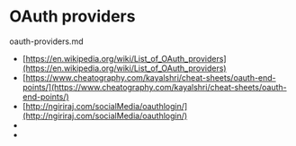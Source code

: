 # OAuth providers

oauth-providers.md

*   [https://en.wikipedia.org/wiki/List_of_OAuth_providers](https://en.wikipedia.org/wiki/List_of_OAuth_providers)        
*   [https://www.cheatography.com/kayalshri/cheat-sheets/oauth-end-points/](https://www.cheatography.com/kayalshri/cheat-sheets/oauth-end-points/)        
*   [http://ngiriraj.com/socialMedia/oauthlogin/](http://ngiriraj.com/socialMedia/oauthlogin/)        
*   []()        
*   

  
  
  
